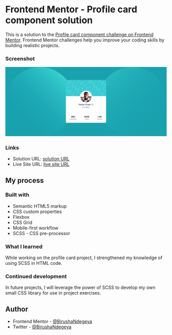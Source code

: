 # Frontend Mentor - Profile card component solution

This is a solution to the [Profile card component challenge on Frontend Mentor](https://www.frontendmentor.io/challenges/profile-card-component-cfArpWshJ). Frontend Mentor challenges help you improve your coding skills by building realistic projects. 

### Screenshot

![](./assets/profile-card.png)

### Links

- Solution URL: [solution URL](https://profile-card-xi-one.vercel.app/)
- Live Site URL: [live site URL](https://profile-card-xi-one.vercel.app/)

## My process

### Built with

- Semantic HTML5 markup
- CSS custom properties
- Flexbox
- CSS Grid
- Mobile-first workflow
- SCSS - CSS pre-processor

### What I learned

While working on the profile card project, I strengthened my knowledge of using SCSS in HTML code.

### Continued development

In future projects, I will leverage the power of SCSS to develop my own small CSS library for use in project exercises.

## Author

- Frontend Mentor - [@BirushaNdegeya](https://www.frontendmentor.io/profile/BirushaNdegeya)
- Twitter - [@BirushaNdegeya](https://twitter.com/BNdegeya62741)
